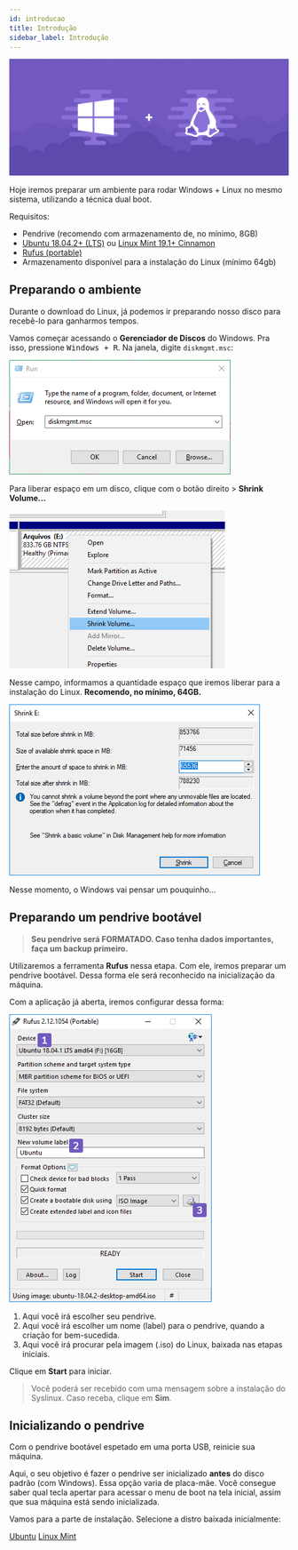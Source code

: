 ```yaml
---
id: introducao
title: Introdução
sidebar_label: Introdução
---
```


![](assets/dual-boot-windows-linux/header.png)

Hoje iremos preparar um ambiente para rodar Windows + Linux no mesmo sistema, utilizando a técnica dual boot.

Requisitos:

- Pendrive (recomendo com armazenamento de, no mínimo, 8GB)
- [Ubuntu 18.04.2+ (LTS)](https://www.ubuntu.com/download/desktop) ou [Linux Mint 19.1+ Cinnamon](https://linuxmint.com/download.php)
- [Rufus (portable)](https://rufus.ie/)
- Armazenamento disponível para a instalação do Linux (mínimo 64gb)

## Preparando o ambiente

Durante o download do Linux, já podemos ir preparando nosso disco para recebê-lo para ganharmos tempos.

Vamos começar acessando o **Gerenciador de Discos** do Windows. Pra isso, pressione <kbd>Windows + R</kbd>. Na janela, digite <code>diskmgmt.msc</code>:

![](assets/dual-boot-windows-linux/1.png)

Para liberar espaço em um disco, clique com o botão direito > **Shrink Volume...**

![](assets/dual-boot-windows-linux/2.png)

Nesse campo, informamos a quantidade espaço que iremos liberar para a instalação do Linux. **Recomendo, no mínimo, 64GB.**

![](assets/dual-boot-windows-linux/3.png)

Nesse momento, o Windows vai pensar um pouquinho...

## Preparando um pendrive bootável

> **Seu pendrive será FORMATADO. Caso tenha dados importantes, faça um backup primeiro.**

Utilizaremos a ferramenta **Rufus** nessa etapa. Com ele, iremos preparar um pendrive bootável. Dessa forma ele será reconhecido na inicialização da máquina.

Com a aplicação já aberta, iremos configurar dessa forma:

![](assets/dual-boot-windows-linux/4.png)

1. Aqui você irá escolher seu pendrive.
2. Aqui você irá escolher um nome (label) para o pendrive, quando a criação for bem-sucedida.
3. Aqui você irá procurar pela imagem (.iso) do Linux, baixada nas etapas iniciais.

Clique em **Start** para iniciar.

> Você poderá ser recebido com uma mensagem sobre a instalação do Syslinux. Caso receba, clique em **Sim**.

## Inicializando o pendrive

Com o pendrive bootável espetado em uma porta USB, reinicie sua máquina.

Aqui, o seu objetivo é fazer o pendrive ser inicializado **antes** do disco padrão (com Windows). Essa opção varia de placa-mãe. Você consegue saber qual tecla apertar para acessar o menu de boot na tela inicial, assim que sua máquina está sendo inicializada.

Vamos para a parte de instalação. Selecione a distro baixada inicialmente:

<a class="link-block" href="/dual-boot-windows-linux/ubuntu"><i class="fab fa-ubuntu"></i>Ubuntu</a>
<a class="link-block" href="/dual-boot-windows-linux/mint"><i class="fab fa-linux"></i>Linux Mint</a>



